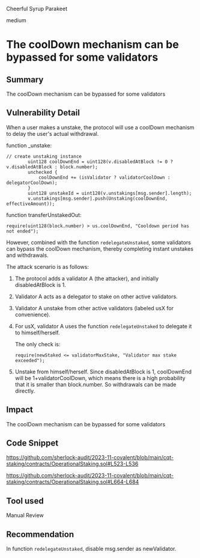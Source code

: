 Cheerful Syrup Parakeet

medium

# The coolDown mechanism can be bypassed for some validators

## Summary

The coolDown mechanism can be bypassed for some validators

## Vulnerability Detail

When a user makes a unstake, the protocol will use a coolDown mechanism to delay the user's actual withdrawal.

function _unstake:

```solidity
// create unstaking instance
        uint128 coolDownEnd = uint128(v.disabledAtBlock != 0 ? v.disabledAtBlock : block.number);
        unchecked {
            coolDownEnd += (isValidator ? validatorCoolDown : delegatorCoolDown);
        }
        uint128 unstakeId = uint128(v.unstakings[msg.sender].length);
        v.unstakings[msg.sender].push(Unstaking(coolDownEnd, effectiveAmount));
```

function transferUnstakedOut:

```solidity
require(uint128(block.number) > us.coolDownEnd, "Cooldown period has not ended");
```

However, combined with the function `redelegateUnstaked`, some validators can bypass the coolDown mechanism, thereby completing instant unstakes and withdrawals.

The attack scenario is as follows:

1. The protocol adds a validator A (the attacker), and initially disabledAtBlock is 1.
2. Validator A acts as a delegator to stake on other active validators.
3. Validator A unstake from other active validators (labeled usX for convenience).
4. For usX, validator A uses the function `redelegateUnstaked` to delegate it to himself/herself.
    
    The only check is:
    
    ```solidity
    require(newStaked <= validatorMaxStake, "Validator max stake exceeded");
    ```
    
5. Unstake from himself/herself. Since disabledAtBlock is 1, coolDownEnd will be 1+validatorCoolDown, which means there is a high probability that it is smaller than block.number. So withdrawals can be made directly.

## Impact

The coolDown mechanism can be bypassed for some validators

## Code Snippet

https://github.com/sherlock-audit/2023-11-covalent/blob/main/cqt-staking/contracts/OperationalStaking.sol#L523-L536

https://github.com/sherlock-audit/2023-11-covalent/blob/main/cqt-staking/contracts/OperationalStaking.sol#L664-L684

## Tool used

Manual Review

## Recommendation

In function `redelegateUnstaked`, disable msg.sender as newValidator.